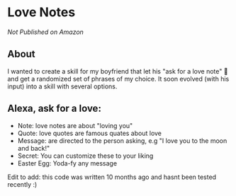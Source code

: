 # Love Notes

*Not Published on Amazon*

## About

I wanted to create a skill for my boyfriend that let his "ask for a love note" :love_letter: and get a randomized set of phrases of my choice.  It soon evolved (with his input) into a skill with several options.

## Alexa, ask for a love:
* Note: love notes are about "loving you"
* Quote: love quotes are famous quates about love
* Message: are directed to the person asking, e.g "I love you to the moon and back!"
* Secret:  You can customize these to your liking
* Easter Egg: Yoda-fy any message

Edit to add:  this code was written 10 months ago and hasnt been tested recently :)
